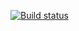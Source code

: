 [![Build status](https://ci.appveyor.com/api/projects/status/d5xm4x3jvi3unuy7?svg=true)](https://ci.appveyor.com/project/nmoraru/aqa-3)